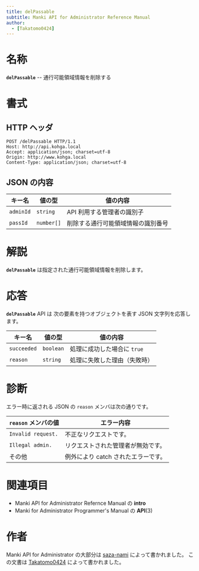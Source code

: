 ```yaml
---
title: delPassable
subtitle: Manki API for Administrator Reference Manual
author:
  - [Takatomo0424]
---
```


# 名称

**`delPassable`** -- 通行可能領域情報を削除する

# 書式

## HTTP ヘッダ

```http
POST /delPassable HTTP/1.1
Host: http://api.kohga.local
Accept: application/json; charset=utf-8
Origin: http://www.kohga.local
Content-Type: application/json; charset=utf-8
```

## JSON の内容

| キー名    | 値の型     | 値の内容                           |
| --------- | ---------- | ---------------------------------- |
| `adminId` | `string`   | API 利用する管理者の識別子         |
| `passId`  | `number[]` | 削除する通行可能領域情報の識別番号 |

# 解説

**`delPassable`** は指定された通行可能領域情報を削除します。

# 応答

**`delPassable`** API は
次の要素を持つオブジェクトを表す JSON 文字列を応答します。

| キー名      | 値の型    | 値の内容                     |
| ----------- | --------- | ---------------------------- |
| `succeeded` | `boolean` | 処理に成功した場合に `true`  |
| `reason`    | `string`  | 処理に失敗した理由（失敗時） |

# 診断

エラー時に返される JSON の `reason` メンバは次の通りです。

| `reason` メンバの値 | エラー内容                          |
| ------------------- | ----------------------------------- |
| `Invalid request.`  | 不正なリクエストです。              |
| `Illegal admin.`    | リクエストされた管理者が無効です。  |
| その他              | 例外により catch されたエラーです。 |

# 関連項目

- Manki API for Administrator Refernce Manual の **intro**
- Manki for Administrator Programmer's Manual の **API**(3)

# 作者

Manki API for Administrator の大部分は [saza-nami][saza-nami] によって書かれました。
この文書は [Takatomo0424][takatomo0424] によって書かれました。

[saza-nami]: https://github.com/saza-nami
[takatomo0424]: https://github.com/Takatomo0424
